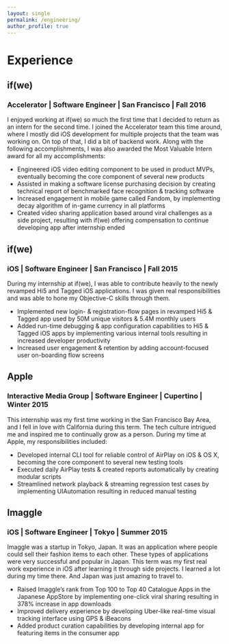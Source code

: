 ```yaml
---
layout: single
permalink: /engineering/
author_profile: true
---
```


# Experience
## if(we)
### Accelerator | Software Engineer | San Francisco | Fall 2016
I enjoyed working at if(we) so much the first time that I decided to return as an intern for the second time. I joined the Accelerator team this time around, where I mostly did iOS development for multiple projects that the team was working on. On top of that, I did a bit of backend work. Along with the following accomplishments, I was also awarded the Most Valuable Intern award for all my accomplishments:
* Engineered iOS video editing component to be used in product MVPs, eventually becoming the core component of several new products
* Assisted in making a software license purchasing decision by creating technical report of benchmarked face recognition & tracking software
* Increased engagement in mobile game called Fandom, by implementing decay algorithm of in-game currency in all platforms
* Created video sharing application based around viral challenges as a side project, resulting with if(we) offering compensation to continue developing app after internship ended


## if(we)
### iOS | Software Engineer | San Francisco | Fall 2015
During my internship at if(we), I was able to contribute heavily to the newly revamped Hi5 and Tagged iOS applications. I was given real responsibilities and was able to hone my Objective-C skills through them.
* Implemented new login- & registration-flow pages in revamped Hi5 & Tagged app used by 50M unique visitors & 5.4M monthly users
* Added run-time debugging & app configuration capabilities to Hi5 & Tagged iOS apps by implementing various internal tools resulting in increased developer productivity
* Increased user engagement & retention by adding account-focused user on-boarding flow screens

## Apple
### Interactive Media Group | Software Engineer | Cupertino | Winter 2015
This internship was my first time working in the San Francisco Bay Area, and I fell in love with California during this term. The tech culture intrigued me and inspired me to continually grow as a person. During my time at Apple, my responsibilities included:
* Developed internal CLI tool for reliable control of AirPlay on iOS & OS X, becoming the core component to several new testing tools
* Executed daily AirPlay tests & created reports automatically by creating modular scripts
* Streamlined network playback & streaming regression test cases by implementing UIAutomation resulting in reduced manual testing

## Imaggle
### iOS | Software Engineer | Tokyo | Summer 2015
Imaggle was a startup in Tokyo, Japan. It was an application where people could sell their fashion items to each other. These types of applications were very successful and popular in Japan. This term was my first real work experience in iOS after learning it through side projects. I learned a lot during my time there. And Japan was just amazing to travel to.
* Raised Imaggle’s rank from Top 100 to Top 40 Catalogue Apps in the Japanese AppStore by implementing one-click viral sharing resulting in 378% increase in app downloads
* Improved delivery experience by developing Uber-like real-time visual tracking interface using GPS & iBeacons
* Added product curation capabilities by developing internal app for featuring items in the consumer app

